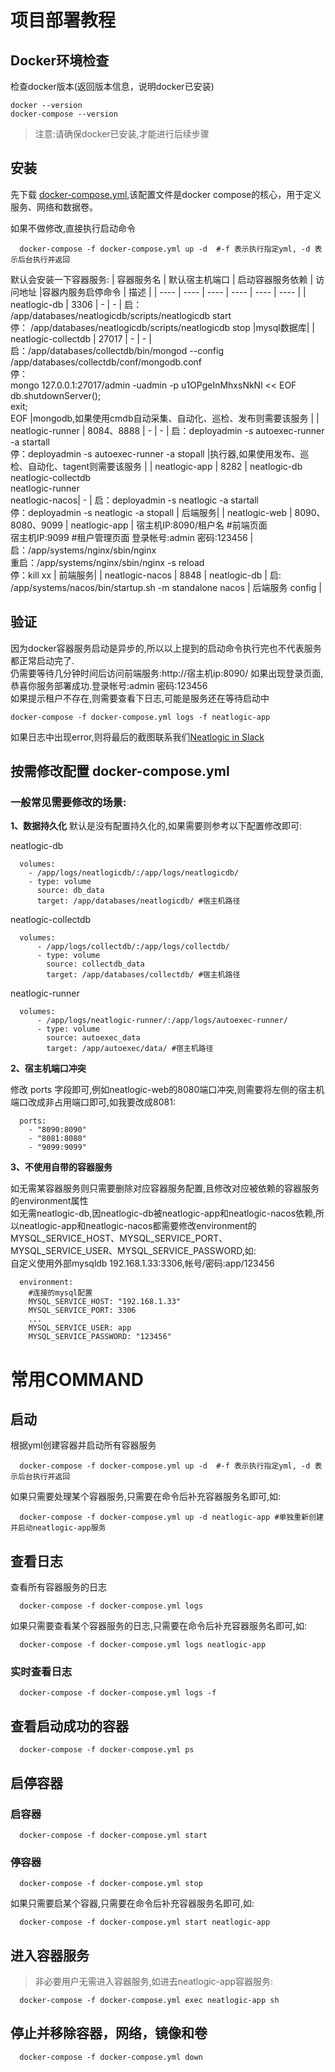 # 项目部署教程

## Docker环境检查

检查docker版本(返回版本信息，说明docker已安装)
```
docker --version
docker-compose --version
```
> 注意:请确保docker已安装,才能进行后续步骤
## 安装
先下载 [docker-compose.yml](docker-compose.yml),该配置文件是docker compose的核心，用于定义服务、网络和数据卷。

如果不做修改,直接执行启动命令
```
  docker-compose -f docker-compose.yml up -d  #-f 表示执行指定yml, -d 表示后台执行并返回
```
默认会安装一下容器服务:
|  容器服务名  |  默认宿主机端口  | 启动容器服务依赖 | 访问地址 |容器内服务启停命令 |   描述 |
| ----  | ----  | ----  | ---- | ---- | ---- |
|  neatlogic-db  |  3306  | - | - |  启： /app/databases/neatlogicdb/scripts/neatlogicdb start<br>停： /app/databases/neatlogicdb/scripts/neatlogicdb stop  |mysql数据库|
|  neatlogic-collectdb |  27017  | - | - |   启：/app/databases/collectdb/bin/mongod --config /app/databases/collectdb/conf/mongodb.conf<br>停：<br>mongo 127.0.0.1:27017/admin -uadmin -p u1OPgeInMhxsNkNl << EOF<br>db.shutdownServer();<br>exit;<br>EOF  |mongodb,如果使用cmdb自动采集、自动化、巡检、发布则需要该服务 |
|  neatlogic-runner  |  8084、8888 | - | - | 启：deployadmin -s autoexec-runner -a startall<br>停：deployadmin -s autoexec-runner -a stopall  |执行器,如果使用发布、巡检、自动化、tagent则需要该服务 |
|  neatlogic-app  |  8282  | neatlogic-db <br> neatlogic-collectdb <br>neatlogic-runner<br>neatlogic-nacos| - | 启：deployadmin -s neatlogic -a startall<br>停：deployadmin -s neatlogic -a stopall | 后端服务|
|  neatlogic-web  |  8090、8080、9099  | neatlogic-app | 宿主机IP:8090/租户名 #前端页面 <br> 宿主机IP:9099 #租户管理页面 登录帐号:admin 密码:123456 |启：/app/systems/nginx/sbin/nginx<br>重启：/app/systems/nginx/sbin/nginx -s reload <br>停：kill xx | 前端服务|
|  neatlogic-nacos | 8848 | neatlogic-db | 启: /app/systems/nacos/bin/startup.sh -m standalone nacos | 后端服务 config |

## 验证
因为docker容器服务启动是异步的,所以以上提到的启动命令执行完也不代表服务都正常启动完了.<br>
仍需要等待几分钟时间后访问前端服务:http://宿主机ip:8090/ 如果出现登录页面,恭喜你服务部署成功.登录帐号:admin 密码:123456<br>
如果提示租户不存在,则需要查看下日志,可能是服务还在等待启动中
```
docker-compose -f docker-compose.yml logs -f neatlogic-app
```
如果日志中出现error,则将最后的截图联系我们[Neatlogic in Slack](https://join.slack.com/t/slack-lyi2045/shared_invite/zt-1sok6dlv5-WzpKDpnXQLXc92taC1qMFA)

## 按需修改配置 docker-compose.yml
### 一般常见需要修改的场景:
**1、数据持久化**
默认是没有配置持久化的,如果需要则参考以下配置修改即可:

neatlogic-db 
```
  volumes:
    - /app/logs/neatlogicdb/:/app/logs/neatlogicdb/
    - type: volume
      source: db_data
      target: /app/databases/neatlogicdb/ #宿主机路径
```
neatlogic-collectdb
```
  volumes:
      - /app/logs/collectdb/:/app/logs/collectdb/
      - type: volume
        source: collectdb_data
        target: /app/databases/collectdb/ #宿主机路径
```
neatlogic-runner
```
  volumes:
      - /app/logs/neatlogic-runner/:/app/logs/autoexec-runner/
      - type: volume
        source: autoexec_data
        target: /app/autoexec/data/ #宿主机路径
```

**2、宿主机端口冲突**

修改 ports 字段即可,例如neatlogic-web的8080端口冲突,则需要将左侧的宿主机端口改成非占用端口即可,如我要改成8081:
```
  ports:
    - "8090:8090"
    - "8081:8080"
    - "9099:9099"
```

**3、不使用自带的容器服务**

如无需某容器服务则只需要删除对应容器服务配置,且修改对应被依赖的容器服务的environment属性<br>
如无需neatlogic-db,因neatlogic-db被neatlogic-app和neatlogic-nacos依赖,所以neatlogic-app和neatlogic-nacos都需要修改environment的MYSQL_SERVICE_HOST、MYSQL_SERVICE_PORT、MYSQL_SERVICE_USER、MYSQL_SERVICE_PASSWORD,如:<br>
自定义使用外部mysqldb 192.168.1.33:3306,帐号/密码:app/123456
```
  environment:
    #连接的mysql配置
    MYSQL_SERVICE_HOST: "192.168.1.33"
    MYSQL_SERVICE_PORT: 3306
    ...
    MYSQL_SERVICE_USER: app
    MYSQL_SERVICE_PASSWORD: "123456"
```
# 常用COMMAND
## 启动
根据yml创建容器并启动所有容器服务
```
  docker-compose -f docker-compose.yml up -d  #-f 表示执行指定yml, -d 表示后台执行并返回
```
如果只需要处理某个容器服务,只需要在命令后补充容器服务名即可,如:
```
  docker-compose -f docker-compose.yml up -d neatlogic-app #单独重新创建并启动neatlogic-app服务
```

## 查看日志
查看所有容器服务的日志
```
  docker-compose -f docker-compose.yml logs
```
如果只需要查看某个容器服务的日志,只需要在命令后补充容器服务名即可,如:
```
  docker-compose -f docker-compose.yml logs neatlogic-app
```
### 实时查看日志
```
  docker-compose -f docker-compose.yml logs -f
```

## 查看启动成功的容器
```
  docker-compose -f docker-compose.yml ps
```

## 启停容器
### 启容器
```
  docker-compose -f docker-compose.yml start
```
### 停容器
```
  docker-compose -f docker-compose.yml stop 
```
如果只需要启某个容器,只需要在命令后补充容器服务名即可,如:
```
  docker-compose -f docker-compose.yml start neatlogic-app
```

## 进入容器服务
>非必要用户无需进入容器服务,如进去neatlogic-app容器服务:
```
  docker-compose -f docker-compose.yml exec neatlogic-app sh
```
## 停止并移除容器，网络，镜像和卷
```
  docker-compose -f docker-compose.yml down 
```

